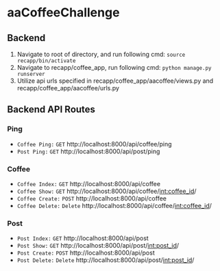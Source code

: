 # aaCoffeeChallenge

## Backend
1. Navigate to root of directory, and run following cmd: `source recapp/bin/activate`
2. Navigate to recapp/coffee_app, run following cmd: `python manage.py runserver`
3. Utilize api urls specified in recapp/coffee_app/aacoffee/views.py and recapp/coffee_app/aacoffee/urls.py

## Backend API Routes
<!-- -->
### Ping
<!-- -->
- `Coffee Ping:` `GET` http://localhost:8000/api/coffee/ping
- `Post Ping:` `GET` http://localhost:8000/api/post/ping
<!-- -->
### Coffee
<!-- -->
- `Coffee Index:` `GET` http://localhost:8000/api/coffee
- `Coffee Show:` `GET` http://localhost:8000/api/coffee/<int:coffee_id>/
- `Coffee Create:` `POST` http://localhost:8000/api/coffee
- `Coffee Delete:` `Delete` http://localhost:8000/api/coffee/<int:coffee_id>/
<!-- -->
### Post
<!-- -->
- `Post Index:` `GET` http://localhost:8000/api/post
- `Post Show:` `GET` http://localhost:8000/api/post/<int:post_id>/
- `Post Create:` `POST` http://localhost:8000/api/post
- `Post Delete:` `Delete` http://localhost:8000/api/post/<int:post_id>/

